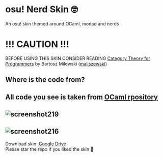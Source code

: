 # osu! Nerd Skin 🤓
An osu! skin themed around OCaml, monad and nerds
# !!! CAUTION !!!
BEFORE USING THIS SKIN CONSIDER READING [Category Theory for Programmers](https://unglueit-files.s3.amazonaws.com/ebf/e90890f0a6ea420c9825657d6f3a851d.pdf) by Bartosz Milewski ([maliszewski](https://osu.ppy.sh/users/12408961/osu))
## Where is the code from?
All code you see is taken from [OCaml rpository](https://github.com/ocaml/ocaml)
---
![screenshot219](https://github.com/arthur100500/osu-nerd-skin/assets/57834711/140e120e-ca1f-438e-9f86-a203ebe925f6)
---
![screenshot216](https://github.com/arthur100500/osu-nerd-skin/assets/57834711/c2880768-b709-4337-943f-2fc4a607436d)
---

Download skin: [Google Drive](https://drive.google.com/file/d/1YX9VeA3HdhfZv1H9YbP33Rsl0QpxuTTe/view?usp=sharing) <br>
Please star the repo if you liked the skin 🥺
